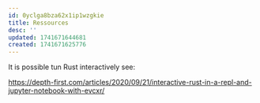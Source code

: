 ```yaml
---
id: 0yclga8bza62x1ip1wzgkie
title: Ressources
desc: ''
updated: 1741671644681
created: 1741671625776
---
```


It is possible tun Rust interactively see:

https://depth-first.com/articles/2020/09/21/interactive-rust-in-a-repl-and-jupyter-notebook-with-evcxr/
